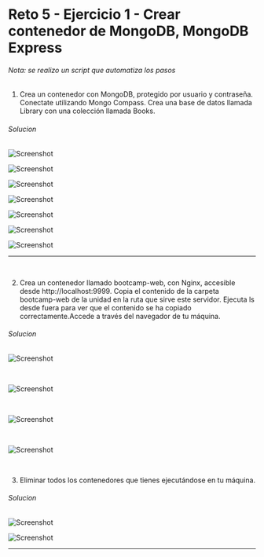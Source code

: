 # Reto 5 - Ejercicio 1 - Crear contenedor de MongoDB, MongoDB Express

###### Nota: se realizo un script que automatiza los pasos

1. Crea un contenedor con MongoDB, protegido por usuario y contraseña. Conectate utilizando Mongo Compass. Crea una base de datos llamada Library con una colección llamada Books.



###### Solucion
![Screenshot](./img/reto6_12.png)
<br>

![Screenshot](./img/reto6_0.png)
<br>

![Screenshot](./img/reto6_1.png)
<br>

![Screenshot](./img/reto6_2.png)
<br>

![Screenshot](./img/reto6_3.png)
<br>

![Screenshot](./img/reto6_4.png)
<br>

![Screenshot](./img/reto6_5.png)
<br>

---
<br>



2. Crea un contenedor llamado bootcamp-web, con Nginx, accesible desde http://localhost:9999. Copia el contenido de la carpeta bootcamp-web de la unidad en la ruta que sirve este servidor. Ejecuta ls desde fuera para ver que el contenido se ha copiado correctamente.Accede a través del navegador de tu máquina.



###### Solucion

![Screenshot](./img/reto6_6.png)


<br>

![Screenshot](./img/reto6_7.png)


<br>

![Screenshot](./img/reto6_8.png)


<br>

![Screenshot](./img/reto6_9.png)


<br>


3.  Eliminar todos los contenedores que tienes ejecutándose en tu máquina. 



###### Solucion

![Screenshot](./img/reto6_10.png)
<br>

![Screenshot](./img/reto6_11.png)

---



